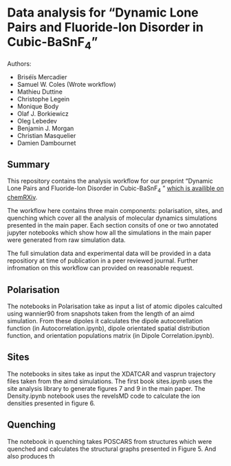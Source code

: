 # Data analysis for &ldquo;Dynamic Lone Pairs and Fluoride-Ion Disorder in Cubic-BaSnF<sub>4</sub>&rdquo;


Authors:
- Bris&eacute;&iuml;s Mercadier
- Samuel W. Coles (Wrote workflow)
- Mathieu Duttine
- Christophe Legein
- Monique Body 
- Olaf J. Borkiewicz
- Oleg Lebedev
- Benjamin J. Morgan
- Christian Masquelier
- Damien Dambournet

## Summary
This repository contains the analysis workflow for our preprint &ldquo;Dynamic Lone Pairs and Fluoride-Ion Disorder in Cubic-BaSnF<sub>4</sub> &rdquo; [which is availible on chemRXiv](https://s3.eu-west-1.amazonaws.com/assets.prod.orp.cambridge.org/0a/aa6285dade45ffa977031e4ff7f1cc.pdf?AWSAccessKeyId=ASIA5XANBN3JD2TC4RMI&Expires=1693823175&Signature=Th62XnPK%2FIh8Pnqfy6rIQRr4PJs%3D&response-cache-control=no-store&response-content-disposition=inline%3B%20filename%20%3D%22dynamic-lone-pairs-and-fluoride-ion-disorder-in-cubic-ba-sn-f4.pdf%22&response-content-type=application%2Fpdf&x-amz-security-token=FwoGZXIvYXdzEHwaDCh2Qcc5wa3mgjX50iKtASoxVvDXN4qAI5PxDYkVksl%2BaOHO02wMdOIvpTRnOiJXxf%2BwUE3eMUnDLYXU%2BxopT%2BX%2FN3Aq5bZky59Dk1xbUtLMRPqvpaH1bViTpsSANewrG1Xyu1O4dy5uOxcntgjnJknIPiEH081l%2FY1rJF9Yq%2BQc9B3CyTb03S9wBnJN5hZvHo6TdS5n8dqUPqv2GsaFhhHDC3V2ZCQma%2BKOKGA5tGUQh066fXvS3TDBexqQKJPf1qcGMi3qXoenN6XleM1Ob8xaBTFpfx8FjUKojIucRa18RQvRbpQ6JiEP0eANZktl2Ag%3D).

The workflow here contains three main components: polarisation, sites, and quenching which cover all the analysis of molecular dynamics simulations presented in the main paper. Each section consits of one or two annotated jupyter notebooks which show how all the simulations in the main paper were generated from raw simulation data.

The full simulation data and experimental data will be provided in a data repositiory at time of publication in a peer reviewed journal. Further infromation on this workflow can provided on reasonable request.

## Polarisation
The notebooks in Polarisation take as input a list of atomic dipoles calculted using wannier90 from snapshots taken from the length of an aimd simulation. From these dipoles it calculates the dipole autocorellation function (in Autocorrelation.ipynb), dipole orientated spatial distribution function, and orientation populations matrix (in Dipole Correlation.ipynb).

## Sites
The notebooks in sites take as input the XDATCAR and vasprun trajectory files taken from the aimd simulations. The first book sites.ipynb uses the site analysis library to generate figures 7 and 9 in the main paper. The Density.ipynb notebook uses the revelsMD code to calculate the ion densities presented in figure 6.

## Quenching
The notebook in quenching takes POSCARS from structures which were quenched and calculates the structural graphs presented in Figure 5. And also produces th
